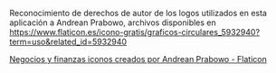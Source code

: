 Reconocimiento de derechos de autor de los logos utilizados en esta aplicación a Andrean Prabowo, archivos disponibles en https://www.flaticon.es/icono-gratis/graficos-circulares_5932940?term=uso&related_id=5932940

<a href="https://www.flaticon.es/iconos-gratis/negocios-y-finanzas" title="negocios y finanzas iconos">Negocios y finanzas iconos creados por Andrean Prabowo - Flaticon</a>